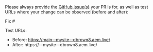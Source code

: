 Please always provide the [GitHub issue(s)](../issues) your PR is for, as well as test URLs where your change can be observed (before and after):

Fix #<gh-issue-id>

Test URLs:
- Before: https://main--mysite--dbrown8.aem.live/
- After: https://<branch>--mysite--dbrown8.aem.live/
